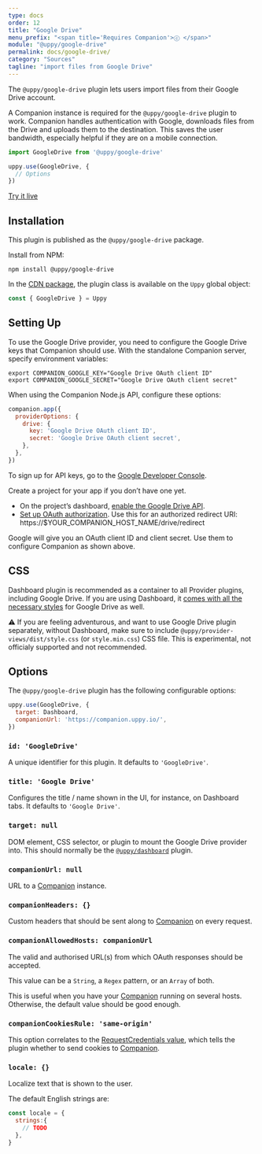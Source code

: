 ```yaml
---
type: docs
order: 12
title: "Google Drive"
menu_prefix: "<span title='Requires Companion'>ⓒ </span>"
module: "@uppy/google-drive"
permalink: docs/google-drive/
category: "Sources"
tagline: "import files from Google Drive"
---
```


The `@uppy/google-drive` plugin lets users import files from their Google Drive account.

A Companion instance is required for the `@uppy/google-drive` plugin to work. Companion handles authentication with Google, downloads files from the Drive and uploads them to the destination. This saves the user bandwidth, especially helpful if they are on a mobile connection.

```js
import GoogleDrive from '@uppy/google-drive'

uppy.use(GoogleDrive, {
  // Options
})
```

<a class="TryButton" href="/examples/dashboard/">Try it live</a>

## Installation

This plugin is published as the `@uppy/google-drive` package.

Install from NPM:

```shell
npm install @uppy/google-drive
```

In the [CDN package](/docs/#With-a-script-tag), the plugin class is available on the `Uppy` global object:

```js
const { GoogleDrive } = Uppy
```

## Setting  Up

To use the Google Drive provider, you need to configure the Google Drive keys that Companion should use. With the standalone Companion server, specify environment variables:

```shell
export COMPANION_GOOGLE_KEY="Google Drive OAuth client ID"
export COMPANION_GOOGLE_SECRET="Google Drive OAuth client secret"
```

When using the Companion Node.js API, configure these options:

```js
companion.app({
  providerOptions: {
    drive: {
      key: 'Google Drive OAuth client ID',
      secret: 'Google Drive OAuth client secret',
    },
  },
})
```

To sign up for API keys, go to the [Google Developer Console](https://console.developers.google.com/).

Create a project for your app if you don’t have one yet.

*   On the project’s dashboard, [enable the Google Drive API](https://developers.google.com/drive/api/v3/enable-drive-api).
*   [Set up OAuth authorization](https://developers.google.com/drive/api/v3/about-auth). Use this for an authorized redirect URI:
    https://$YOUR_COMPANION_HOST_NAME/drive/redirect

Google will give you an OAuth client ID and client secret. Use them to configure Companion as shown above.

## CSS

Dashboard plugin is recommended as a container to all Provider plugins, including Google Drive. If you are using Dashboard, it [comes with all the necessary styles](/docs/dashboard/#CSS) for Google Drive as well.

⚠️ If you are feeling adventurous, and want to use Google Drive plugin separately, without Dashboard, make sure to include `@uppy/provider-views/dist/style.css` (or `style.min.css`) CSS file. This is experimental, not officialy supported and not recommended.

## Options

The `@uppy/google-drive` plugin has the following configurable options:

```js
uppy.use(GoogleDrive, {
  target: Dashboard,
  companionUrl: 'https://companion.uppy.io/',
})
```

### `id: 'GoogleDrive'`

A unique identifier for this plugin. It defaults to `'GoogleDrive'`.

### `title: 'Google Drive'`

Configures the title / name shown in the UI, for instance, on Dashboard tabs. It defaults to `'Google Drive'`.

### `target: null`

DOM element, CSS selector, or plugin to mount the Google Drive provider into. This should normally be the [`@uppy/dashboard`](/docs/dashboard) plugin.

### `companionUrl: null`

URL to a [Companion](/docs/companion) instance.

### `companionHeaders: {}`

Custom headers that should be sent along to [Companion](/docs/companion) on every request.

### `companionAllowedHosts: companionUrl`

The valid and authorised URL(s) from which OAuth responses should be accepted.

This value can be a `String`, a `Regex` pattern, or an `Array` of both.

This is useful when you have your [Companion](/docs/companion) running on several hosts. Otherwise, the default value should be good enough.

### `companionCookiesRule: 'same-origin'`

This option correlates to the [RequestCredentials value](https://developer.mozilla.org/en-US/docs/Web/API/Request/credentials), which tells the plugin whether    to send cookies to [Companion](/docs/companion).

### `locale: {}`

Localize text that is shown to the user.

The default English strings are:

```js
const locale = {
  strings:{
    // TODO
  },
}
```
